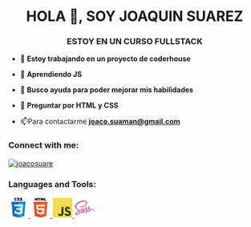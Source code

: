 <h1 align="center">HOLA 👋, SOY JOAQUIN SUAREZ</h1>
<h3 align="center">ESTOY EN UN CURSO FULLSTACK</h3>

- 🔭 **Estoy trabajando en un proyecto de coderhouse**

- 🌱 **Aprendiendo JS**

- 🤝 **Busco ayuda para poder mejorar mis habilidades**

- 💬 **Preguntar por HTML y CSS**

- 📫Para contactarme **joaco.suaman@gmail.com**

<h3 align="left">Connect with me:</h3>
<p align="left">
<a href="https://instagram.com/joacosuare" target="blank"><img align="center" src="https://raw.githubusercontent.com/rahuldkjain/github-profile-readme-generator/master/src/images/icons/Social/instagram.svg" alt="joacosuare" height="30" width="40" /></a>
</p>

<h3 align="left">Languages and Tools:</h3>
<p align="left"> <a href="https://www.w3schools.com/css/" target="_blank" rel="noreferrer"> <img src="https://raw.githubusercontent.com/devicons/devicon/master/icons/css3/css3-original-wordmark.svg" alt="css3" width="40" height="40"/> </a> <a href="https://www.w3.org/html/" target="_blank" rel="noreferrer"> <img src="https://raw.githubusercontent.com/devicons/devicon/master/icons/html5/html5-original-wordmark.svg" alt="html5" width="40" height="40"/> </a> <a href="https://developer.mozilla.org/en-US/docs/Web/JavaScript" target="_blank" rel="noreferrer"> <img src="https://raw.githubusercontent.com/devicons/devicon/master/icons/javascript/javascript-original.svg" alt="javascript" width="40" height="40"/> </a> <a href="https://sass-lang.com" target="_blank" rel="noreferrer"> <img src="https://raw.githubusercontent.com/devicons/devicon/master/icons/sass/sass-original.svg" alt="sass" width="40" height="40"/> </a> </p>
